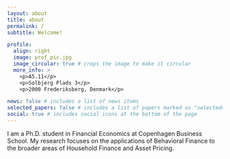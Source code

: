 ```yaml
---
layout: about
title: about
permalink: /
subtitle: Welcome!

profile:
  align: right
  image: prof_pic.jpg
  image_circular: true # crops the image to make it circular
  more_info: >
    <p>A5.11</p>
    <p>Solbjerg Plads 3</p>
    <p>2000 Frederiksberg, Denmark</p>

news: false # includes a list of news items
selected_papers: false # includes a list of papers marked as "selected={true}"
social: true # includes social icons at the bottom of the page
---
```


I am a Ph.D. student in Financial Economics at Copenhagen Business School. My research focuses on the applications of Behavioral Finance to the broader areas of Household Finance and Asset Pricing.
